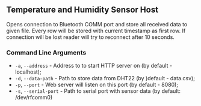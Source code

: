 ## Temperature and Humidity Sensor Host

Opens connection to Bluetooth COMM port and store all received data to given file. Every row will be stored with current timestamp as first row. If connection will be lost reader will try to reconnect after 10 seconds.

### Command Line Arguments

* `-a`, `--address` -  Address to to start HTTP server on (by default - localhost);
* `-d`, `--data-path` -  Path to store data from DHT22 (by )default - data.csv);
* `-p`, `--port` -  Web server will listen on this port (by default - 8080);
* `-s`, `--serial-port` - Path to serial port with sensor data (by default: /dev/rfcomm0)
